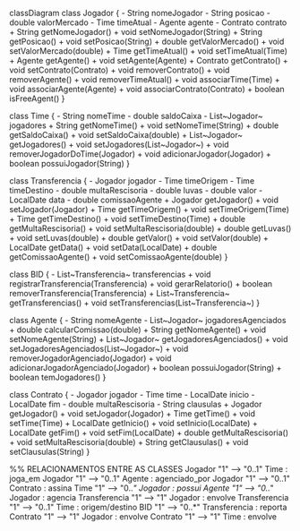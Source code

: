 classDiagram
class Jogador {
    - String nomeJogador
    - String posicao
    - double valorMercado
    - Time timeAtual
    - Agente agente
    - Contrato contrato
    + String getNomeJogador()
    + void setNomeJogador(String)
    + String getPosicao()
    + void setPosicao(String)
    + double getValorMercado()
    + void setValorMercado(double)
    + Time getTimeAtual()
    + void setTimeAtual(Time)
    + Agente getAgente()
    + void setAgente(Agente)
    + Contrato getContrato()
    + void setContrato(Contrato)
    + void removerContrato()
    + void removerAgente()
    + void removerTimeAtual()
    + void associarTime(Time)
    + void associarAgente(Agente)
    + void associarContrato(Contrato)
    + boolean isFreeAgent()
}

class Time {
    - String nomeTime
    - double saldoCaixa
    - List~Jogador~ jogadores
    + String getNomeTime()
    + void setNomeTime(String)
    + double getSaldoCaixa()
    + void setSaldoCaixa(double)
    + List~Jogador~ getJogadores()
    + void setJogadores(List~Jogador~)
    + void removerJogadorDoTime(Jogador)
    + void adicionarJogador(Jogador)
    + boolean possuiJogador(String)
}

class Transferencia {
    - Jogador jogador
    - Time timeOrigem
    - Time timeDestino
    - double multaRescisoria
    - double luvas
    - double valor
    - LocalDate data
    - double comissaoAgente
    + Jogador getJogador()
    + void setJogador(Jogador)
    + Time getTimeOrigem()
    + void setTimeOrigem(Time)
    + Time getTimeDestino()
    + void setTimeDestino(Time)
    + double getMultaRescisoria()
    + void setMultaRescisoria(double)
    + double getLuvas()
    + void setLuvas(double)
    + double getValor()
    + void setValor(double)
    + LocalDate getData()
    + void setData(LocalDate)
    + double getComissaoAgente()
    + void setComissaoAgente(double)
}

class BID {
    - List~Transferencia~ transferencias
    + void registrarTransferencia(Transferencia)
    + void gerarRelatorio()
    + boolean removerTransferencia(Transferencia)
    + List~Transferencia~ getTransferencias()
    + void setTransferencias(List~Transferencia~)
}

class Agente {
    - String nomeAgente
    - List~Jogador~ jogadoresAgenciados
    + double calcularComissao(double)
    + String getNomeAgente()
    + void setNomeAgente(String)
    + List~Jogador~ getJogadoresAgenciados()
    + void setJogadoresAgenciados(List~Jogador~)
    + void removerJogadorAgenciado(Jogador)
    + void adicionarJogadorAgenciado(Jogador)
    + boolean possuiJogador(String)
    + boolean temJogadores()
}

class Contrato {
    - Jogador jogador
    - Time time
    - LocalDate inicio
    - LocalDate fim
    - double multaRescisoria
    - String clausulas
    + Jogador getJogador()
    + void setJogador(Jogador)
    + Time getTime()
    + void setTime(Time)
    + LocalDate getInicio()
    + void setInicio(LocalDate)
    + LocalDate getFim()
    + void setFim(LocalDate)
    + double getMultaRescisoria()
    + void setMultaRescisoria(double)
    + String getClausulas()
    + void setClausulas(String)
}

%% RELACIONAMENTOS ENTRE AS CLASSES
Jogador "1" --> "0..1" Time : joga_em
Jogador "1" --> "0..1" Agente : agenciado_por
Jogador "1" --> "0..1" Contrato : assina
Time "1" --> "0..*" Jogador : possui
Agente "1" --> "0..*" Jogador : agencia
Transferencia "1" --> "1" Jogador : envolve
Transferencia "1" --> "0..1" Time : origem/destino
BID "1" --> "0..*" Transferencia : reporta
Contrato "1" --> "1" Jogador : envolve
Contrato "1" --> "1" Time : envolve
